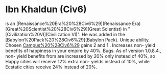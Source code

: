 # Ibn Khaldun (Civ6)

 is an [Renaissance%20Era%20%28Civ6%29](Renaissance Era) [Great%20Scientist%20%28Civ6%29](Great Scientist) in "[Civilization%20VI](Civilization VI)". He was added in the [Babylon%20Pack%20%28Civ6%29](Babylon Pack).
Unique ability.
Chosen [Campus%20%28Civ6%29](Campus) gains 2 and 1 . Increases non- yield benefits of happiness in your empire by 40%.
Bugs.
As of version 1.0.8.4., non- yield benefits from are increased by 20% only instead of 40%, so Happy cities will receive 12% extra non- yields instead of 10%, while Ecstatic cities receive 24% instead of 20%.